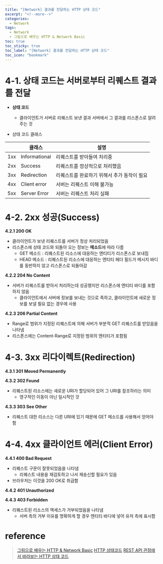 ```yaml
---
title: "[Network] 결과를 전달하는 HTTP 상태 코드"
excerpt: "<!--more-->"
categories:
  - Network
tags:
  - Network
  - 그림으로 배우는 HTTP & Network Basic
toc: true
toc_sticky: true
toc_label: "[Network] 결과를 전달하는 HTTP 상태 코드"
toc_icon: "bookmark"
---
```


# 4-1. 상태 코드는 서버로부터 리퀘스트 결과를 전달
- **상태 코드**
  - 클라이언트가 서버로 리퀘스트 보낸 결과 서버에서 그 결과를 리스폰스로 알려주는 것

- 상태 코드 클래스

||클래스|설명|
|---|---|---|
|1xx|Informational|리퀘스트를 받아들여 처리중|
|2xx|Success|리퀘스트를 정상적으로 처리했음|
|3xx|Redirection|리퀘스트를 완료하기 위해서 추가 동작이 필요|
|4xx|Client error|서버는 리퀘스트 이해 불가능|
|5xx|Server Error|서버는 리퀘스트 처리 실패|

# 4-2. 2xx 성공(Success)

**4.2.1 200 OK**
- 클라이언트가 보낸 리퀘스트를 서버가 정상 처리되었음
- 리스폰스에 상태 코드와 되돌아 오는 정보는 **메소드**에 따라 다름
  - GET 메소드 : 리퀘스트된 리소스에 대응하는 엔티티가 리스폰스로 보내짐
  - HEAD 메소드 : 리퀘스트된 리소스에 대응하는 엔티티 헤더 필드가 메시지 바디를 동반하지 않고 리스폰스로 되돌아감

**4.2.2 204 No Content**
- 서버가 리퀘스트를 받아서 처리하는데 성공했지만 리스폰스에 엔티티 바디를 포함하지 않음
  - 클라이언트에서 서버에 정보를 보내는 것으로 족하고, 클라이언트에 새로운 정보를 보낼 필요 없는 경우에 사용

**4.2.3 206 Partial Content**
- Range로 범위가 지정된 리퀘스트에 의해 서버가 부분적 GET 리퀘스트를 받았음을 나타냄
- 리스폰스에는 Content-Range로 지정된 범위의 엔티티가 포함됨

# 4-3. 3xx 리다이렉트(Redirection)

**4.3.1 301 Moved Permanently**

**4.3.2 302 Found**
- 리퀘스트된 리소스에는 새로운 URI가 할당되어 있어 그 URI를 참조하라는 의미
  - 영구적인 이동이 아닌 일시적인 것

**4.3.3 303 See Other**
- 리퀘스트 대한 리소스는 다른 URI에 있기 때문에 GET 메소드를 사용해서 얻어야 함

# 4-4. 4xx 클라이언트 에러(Client Error)

**4.4.1 400 Bad Request**
- 리퀘스트 구문이 잘못되었음을 나타냄
  - 리퀘스트 내용을 재검토하고 나서 재송신할 필요가 있음
- 브라우저는 이것을 200 OK로 취급함

**4.4.2 401 Unauthorized**

**4.4.3 403 Forbidden**
- 리퀘스트된 리소스의 액세스가 거부되었음을 나타냄
  - 서버 측의 거부 이유를 명확하게 할 경우 엔티티 바디에 넣어 유저 측에 표시함

# reference

> [그림으로 배우는 HTTP & Network Basic](https://www.aladin.co.kr/shop/wproduct.aspx?ItemId=51908132)
[HTTP 상태코드](https://velog.io/@dnstlr2933/HTTP-%EC%83%81%ED%83%9C%EC%BD%94%EB%93%9C)
[REST API 관점에서 바라보는 HTTP 상태 코드](https://sanghaklee.tistory.com/61)